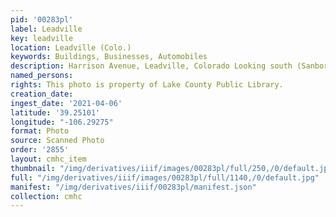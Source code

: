 ```yaml
---
pid: '00283pl'
label: Leadville
key: leadville
location: Leadville (Colo.)
keywords: Buildings, Businesses, Automobiles
description: Harrison Avenue, Leadville, Colorado Looking south (Sanborn photo)
named_persons: 
rights: This photo is property of Lake County Public Library.
creation_date: 
ingest_date: '2021-04-06'
latitude: '39.25101'
longitude: "-106.29275"
format: Photo
source: Scanned Photo
order: '2855'
layout: cmhc_item
thumbnail: "/img/derivatives/iiif/images/00283pl/full/250,/0/default.jpg"
full: "/img/derivatives/iiif/images/00283pl/full/1140,/0/default.jpg"
manifest: "/img/derivatives/iiif/00283pl/manifest.json"
collection: cmhc
---
```

